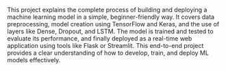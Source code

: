 This project explains the complete process of building and deploying a machine learning model in a simple, beginner-friendly way. It covers data preprocessing, model creation using TensorFlow and Keras, and the use of layers like Dense, Dropout, and LSTM. The model is trained and tested to evaluate its performance, and finally deployed as a real-time web application using tools like Flask or Streamlit. This end-to-end project provides a clear understanding of how to develop, train, and deploy ML models effectively.
